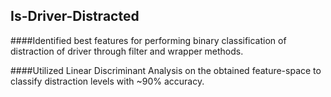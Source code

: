 ## Is-Driver-Distracted

####Identified best features for performing binary classification of distraction of driver through filter and wrapper methods.

####Utilized Linear Discriminant Analysis on the obtained feature-space to classify distraction levels with ~90% accuracy.
